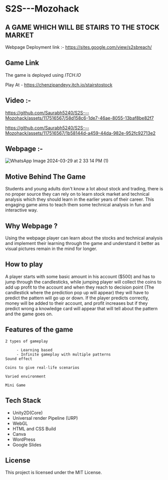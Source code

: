 # S2S---Mozohack
## A GAME WHICH WILL BE STAIRS TO THE STOCK MARKET
Webpage Deployment link :- https://sites.google.com/view/s2sbreach/
## Game Link
The game is deployed using *ITCH.IO*

Play At - https://chenzipandeyy.itch.io/stairstostock
## Video :-

https://github.com/Saurabh5240/S2S---Mozohack/assets/117516567/58d158c6-1de7-46ae-8055-13baf8be82f7

https://github.com/Saurabh5240/S2S---Mozohack/assets/117516567/1b58144d-a459-44da-982e-952fc92713e2

## Webpage :- 
![WhatsApp Image 2024-03-29 at 2 33 14 PM (1)](https://github.com/Saurabh5240/S2S---Mozohack/assets/117516567/32bc3926-83ee-489d-8abd-e3108179386a)
## Motive Behind The Game
Students and young adults don't know a lot about stock and trading, there is no proper source they can rely on to learn stock market and technical analysis which they should learn in the earlier years of their career. This engaging game aims to teach them some technical analysis in fun and interactive way.

## Why Webpage ?
Using the webpage player can learn about the stocks and technical analysis and implement their learning through the game and understand it better as visual pictures remain in the mind for longer.

## How to play 
A player starts with some basic amount in his account ($500) and has to jump through the candlesticks, while jumping player will collect the coins to add up profit to the account and when they reach to decision point (The candlestick where the prediction pop up will appear) they will have to predict the pattern will go up or down. If the player predicts correctly, money will be added to their account, and profit increases but if they predict wrong a knowledge card will appear that will tell about the pattern and the game goes on.

## Features of the game
    2 types of gameplay 
       
         - Learning based 
         - Infinite gameplay with multiple patterns
    Sound effect

    Coins to give real-life scenarios

    Varied environment 

    Mini Game
    
## Tech Stack
* Unity2D(Core)
* Universal render Pipeline (URP)
* WebGL 
* HTML and CSS Build
* Canva
* WordPress
* Google Slides

## License
This project is licensed under the MIT License.
